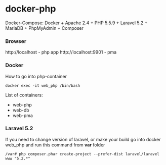 # docker-php
Docker-Compose: Docker + Apache 2.4 + PHP 5.5.9 + Laravel 5.2 + MariaDB + PhpMyAdmin + Composer

### Browser
http://localhost - php app
http://localhost:9901 - pma 

### Docker
How to go into php-container

`docker exec -it web_php /bin/bash`

List of containers:
* web-php
* web-db
* web-pma

### Laravel 5.2
If you need to change version of laravel, or make your build go into docker web_php and run this command from **var** folder

`/var# php composer.phar create-project --prefer-dist laravel/laravel www "5.2.*"`
